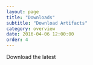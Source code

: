 ```yaml
---
layout: page
title: "Downloads"
subtitle: "Download Artifacts"
category: overview
date: 2016-04-06 12:00:00
order: 4
---
```

Download the latest
